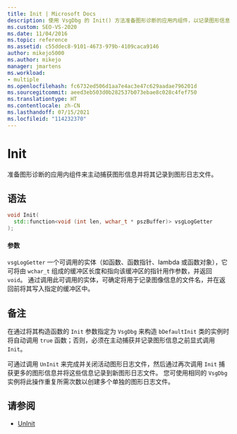 ```yaml
---
title: Init | Microsoft Docs
description: 使用 VsgDbg 的 Init() 方法准备图形诊断的应用内组件，以记录图形信息。
ms.custom: SEO-VS-2020
ms.date: 11/04/2016
ms.topic: reference
ms.assetid: c55ddec8-9101-4673-979b-4109caca9146
author: mikejo5000
ms.author: mikejo
manager: jmartens
ms.workload:
- multiple
ms.openlocfilehash: fc6732ed506d1aa7e4ac3e47c629aadae796201d
ms.sourcegitcommit: aeed3eb503d0b282537b073ebae8c028c4fef750
ms.translationtype: HT
ms.contentlocale: zh-CN
ms.lasthandoff: 07/15/2021
ms.locfileid: "114232370"
---
```

# <a name="init"></a>Init
准备图形诊断的应用内组件来主动捕获图形信息并将其记录到图形日志文件。

## <a name="syntax"></a>语法

```C++
void Init(
  std::function<void (int len, wchar_t * pszBuffer)> vsgLogGetter
);
```

#### <a name="parameters"></a>参数
 `vsgLogGetter` 一个可调用的实体（如函数、函数指针、lambda 或函数对象），它可将由 `wchar_t` 组成的缓冲区长度和指向该缓冲区的指针用作参数，并返回 `void`。 通过调用此可调用的实体，可确定将用于记录图像信息的文件名，并在返回前将其写入指定的缓冲区中。

## <a name="remarks"></a>备注
 在通过将其构造函数的 `Init` 参数指定为 `VsgDbg` 来构造 `bDefaultInit` 类的实例时将自动调用 `true` 函数；否则，必须在主动捕获并记录图形信息之前显式调用 `Init`。

 可通过调用 `UnInit` 来完成并关闭活动图形日志文件，然后通过再次调用 `Init` 捕获更多的图形信息并将这些信息记录到新图形日志文件。 您可使用相同的 `VsgDbg` 实例将此操作重复所需次数以创建多个单独的图形日志文件。

## <a name="see-also"></a>请参阅
- [UnInit](init.md)